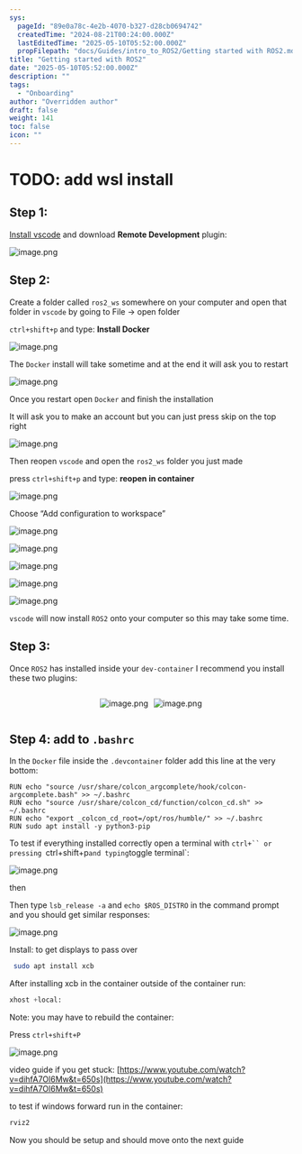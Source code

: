 ```yaml
---
sys:
  pageId: "89e0a78c-4e2b-4070-b327-d28cb0694742"
  createdTime: "2024-08-21T00:24:00.000Z"
  lastEditedTime: "2025-05-10T05:52:00.000Z"
  propFilepath: "docs/Guides/intro_to_ROS2/Getting started with ROS2.md"
title: "Getting started with ROS2"
date: "2025-05-10T05:52:00.000Z"
description: ""
tags:
  - "Onboarding"
author: "Overridden author"
draft: false
weight: 141
toc: false
icon: ""
---
```


# TODO: add wsl install

## Step 1:

[Install vscode](https://code.visualstudio.com/download) and download **Remote Development** plugin:

![image.png](https://prod-files-secure.s3.us-west-2.amazonaws.com/d518164a-d88e-44d1-a4ee-3adb3bd8bce0/efb52993-1881-4a40-b95e-6f020334f022/image.png?X-Amz-Algorithm=AWS4-HMAC-SHA256&X-Amz-Content-Sha256=UNSIGNED-PAYLOAD&X-Amz-Credential=ASIAZI2LB466WQ66M3OA%2F20250524%2Fus-west-2%2Fs3%2Faws4_request&X-Amz-Date=20250524T181019Z&X-Amz-Expires=3600&X-Amz-Security-Token=IQoJb3JpZ2luX2VjEFIaCXVzLXdlc3QtMiJHMEUCIQCA9%2BdmDUIh6yor5bUpzvqnjNQlBf7uaTRhUbdYWjGX5wIgVFx8Acv6UEtaMuel6G5NcJUUOgIPdVoTv1hkA%2BtZouMq%2FwMIGxAAGgw2Mzc0MjMxODM4MDUiDNKTMBfHp6L3UwNkjSrcAyBDdZ6QBJI3T9UTPzzqAyGe5N8XX0VYy%2BJToZdxYVYXqsYpuOvumz4Hto4MJsfwmSF9HFmocGBYD%2F8x9chmM98%2FELMZr5pWDuhVvcTPR0ZglK3j%2Fnhk2w1ykpdlxFSehE4SSQ%2FLAf8jFLwklszkUahI8lV9STEQkQRm5uHM5FK632%2FxrkKtEPrS1I22sDZp4VaU72uBuUjrLJ72c3ziTWWrAPuJPnFO%2F6G7157xHyZBWOLBdAa9xQbbeSNElQAmuPH2DVqMGZj29IVfMPi9RX8HWKRUTJaWwB4HiiXFe5DVn14kUCr4MyskKmQCBJLJIsdgbrRb7VXYwGrh8%2BFPxRzuWIMW8LWCLzY2CVI1Z1iLy%2BPedMGkNcJNKOnvDfCqa4XCJPhaOd8uuNrA30Vb%2FB2mni6Bqjme2wYkPDU6aHq8HYaxEwTSocTn99gjzXBuvJurhfT7deTaX%2FHryk3ZWSlZsDebEFtgp1AOTdQkbXUHAU4wuw%2BInb83f%2BaNJrHstu3Uit5GIolPe2bM%2FTzdL0s6tlS%2FFyOAdMI3gRRUyW7H%2ByFQ40bgDD3q3DOtWs8eW%2F9vvqzBrQ2BA3XGGDQqrVKGJUwbt%2FjA47pi6mlFN76%2F8BR9SIcBhyJpLharMPOVyMEGOqUBQ8amP6cqf0vT2jMkCTnGHWGKw8jER%2BRmBfa%2FdxoAa2lI8aj%2BxW98m3Opxv7hTERTGcoA0SdhuJEf4GFuHGmMg7BYEDZ7gfWPJ3s9Kl%2BkseLrX2QhHkCTd6e61Ldm2gP4wVCnUDYKbmSAGejx%2FUwAdihVEeKEJa8VYMIdfS%2BJgciqaQ09m9Ki1ZdWuozjmXe%2FG5smArkO12rMTahzo%2FRk8YO%2FzSZS&X-Amz-Signature=59040bba1e622e53111dc4bedd5e77b83fc83fb027c6c32a8d95686bc15fc19c&X-Amz-SignedHeaders=host&x-id=GetObject)

## Step 2:

Create a folder called `ros2_ws` somewhere on your computer and open that folder in `vscode` by going to File → open folder 

`ctrl+shift+p` and type: **Install Docker**

![image.png](https://prod-files-secure.s3.us-west-2.amazonaws.com/d518164a-d88e-44d1-a4ee-3adb3bd8bce0/2269dc0e-1cd5-47ff-bceb-c04ad9b2eab0/image.png?X-Amz-Algorithm=AWS4-HMAC-SHA256&X-Amz-Content-Sha256=UNSIGNED-PAYLOAD&X-Amz-Credential=ASIAZI2LB466WQ66M3OA%2F20250524%2Fus-west-2%2Fs3%2Faws4_request&X-Amz-Date=20250524T181019Z&X-Amz-Expires=3600&X-Amz-Security-Token=IQoJb3JpZ2luX2VjEFIaCXVzLXdlc3QtMiJHMEUCIQCA9%2BdmDUIh6yor5bUpzvqnjNQlBf7uaTRhUbdYWjGX5wIgVFx8Acv6UEtaMuel6G5NcJUUOgIPdVoTv1hkA%2BtZouMq%2FwMIGxAAGgw2Mzc0MjMxODM4MDUiDNKTMBfHp6L3UwNkjSrcAyBDdZ6QBJI3T9UTPzzqAyGe5N8XX0VYy%2BJToZdxYVYXqsYpuOvumz4Hto4MJsfwmSF9HFmocGBYD%2F8x9chmM98%2FELMZr5pWDuhVvcTPR0ZglK3j%2Fnhk2w1ykpdlxFSehE4SSQ%2FLAf8jFLwklszkUahI8lV9STEQkQRm5uHM5FK632%2FxrkKtEPrS1I22sDZp4VaU72uBuUjrLJ72c3ziTWWrAPuJPnFO%2F6G7157xHyZBWOLBdAa9xQbbeSNElQAmuPH2DVqMGZj29IVfMPi9RX8HWKRUTJaWwB4HiiXFe5DVn14kUCr4MyskKmQCBJLJIsdgbrRb7VXYwGrh8%2BFPxRzuWIMW8LWCLzY2CVI1Z1iLy%2BPedMGkNcJNKOnvDfCqa4XCJPhaOd8uuNrA30Vb%2FB2mni6Bqjme2wYkPDU6aHq8HYaxEwTSocTn99gjzXBuvJurhfT7deTaX%2FHryk3ZWSlZsDebEFtgp1AOTdQkbXUHAU4wuw%2BInb83f%2BaNJrHstu3Uit5GIolPe2bM%2FTzdL0s6tlS%2FFyOAdMI3gRRUyW7H%2ByFQ40bgDD3q3DOtWs8eW%2F9vvqzBrQ2BA3XGGDQqrVKGJUwbt%2FjA47pi6mlFN76%2F8BR9SIcBhyJpLharMPOVyMEGOqUBQ8amP6cqf0vT2jMkCTnGHWGKw8jER%2BRmBfa%2FdxoAa2lI8aj%2BxW98m3Opxv7hTERTGcoA0SdhuJEf4GFuHGmMg7BYEDZ7gfWPJ3s9Kl%2BkseLrX2QhHkCTd6e61Ldm2gP4wVCnUDYKbmSAGejx%2FUwAdihVEeKEJa8VYMIdfS%2BJgciqaQ09m9Ki1ZdWuozjmXe%2FG5smArkO12rMTahzo%2FRk8YO%2FzSZS&X-Amz-Signature=d65c7bfd51d6bd420aab4d1145308c4618aed810119f6dbbf41da9a198378860&X-Amz-SignedHeaders=host&x-id=GetObject)

The `Docker` install will take sometime and at the end it will ask you to restart

![image.png](https://prod-files-secure.s3.us-west-2.amazonaws.com/d518164a-d88e-44d1-a4ee-3adb3bd8bce0/ed233f78-be33-4b1f-b89c-9c346c0e961e/image.png?X-Amz-Algorithm=AWS4-HMAC-SHA256&X-Amz-Content-Sha256=UNSIGNED-PAYLOAD&X-Amz-Credential=ASIAZI2LB466WQ66M3OA%2F20250524%2Fus-west-2%2Fs3%2Faws4_request&X-Amz-Date=20250524T181019Z&X-Amz-Expires=3600&X-Amz-Security-Token=IQoJb3JpZ2luX2VjEFIaCXVzLXdlc3QtMiJHMEUCIQCA9%2BdmDUIh6yor5bUpzvqnjNQlBf7uaTRhUbdYWjGX5wIgVFx8Acv6UEtaMuel6G5NcJUUOgIPdVoTv1hkA%2BtZouMq%2FwMIGxAAGgw2Mzc0MjMxODM4MDUiDNKTMBfHp6L3UwNkjSrcAyBDdZ6QBJI3T9UTPzzqAyGe5N8XX0VYy%2BJToZdxYVYXqsYpuOvumz4Hto4MJsfwmSF9HFmocGBYD%2F8x9chmM98%2FELMZr5pWDuhVvcTPR0ZglK3j%2Fnhk2w1ykpdlxFSehE4SSQ%2FLAf8jFLwklszkUahI8lV9STEQkQRm5uHM5FK632%2FxrkKtEPrS1I22sDZp4VaU72uBuUjrLJ72c3ziTWWrAPuJPnFO%2F6G7157xHyZBWOLBdAa9xQbbeSNElQAmuPH2DVqMGZj29IVfMPi9RX8HWKRUTJaWwB4HiiXFe5DVn14kUCr4MyskKmQCBJLJIsdgbrRb7VXYwGrh8%2BFPxRzuWIMW8LWCLzY2CVI1Z1iLy%2BPedMGkNcJNKOnvDfCqa4XCJPhaOd8uuNrA30Vb%2FB2mni6Bqjme2wYkPDU6aHq8HYaxEwTSocTn99gjzXBuvJurhfT7deTaX%2FHryk3ZWSlZsDebEFtgp1AOTdQkbXUHAU4wuw%2BInb83f%2BaNJrHstu3Uit5GIolPe2bM%2FTzdL0s6tlS%2FFyOAdMI3gRRUyW7H%2ByFQ40bgDD3q3DOtWs8eW%2F9vvqzBrQ2BA3XGGDQqrVKGJUwbt%2FjA47pi6mlFN76%2F8BR9SIcBhyJpLharMPOVyMEGOqUBQ8amP6cqf0vT2jMkCTnGHWGKw8jER%2BRmBfa%2FdxoAa2lI8aj%2BxW98m3Opxv7hTERTGcoA0SdhuJEf4GFuHGmMg7BYEDZ7gfWPJ3s9Kl%2BkseLrX2QhHkCTd6e61Ldm2gP4wVCnUDYKbmSAGejx%2FUwAdihVEeKEJa8VYMIdfS%2BJgciqaQ09m9Ki1ZdWuozjmXe%2FG5smArkO12rMTahzo%2FRk8YO%2FzSZS&X-Amz-Signature=02f3cadea5aea676669b3a8ae0044ac1a32739fd878ff987c53cf3cda65ab734&X-Amz-SignedHeaders=host&x-id=GetObject)

Once you restart open `Docker` and finish the installation

It will ask you to make an account but you can just press skip on the top right

![image.png](https://prod-files-secure.s3.us-west-2.amazonaws.com/d518164a-d88e-44d1-a4ee-3adb3bd8bce0/21010ad9-1659-4fd9-9f59-9932a09b2a3d/image.png?X-Amz-Algorithm=AWS4-HMAC-SHA256&X-Amz-Content-Sha256=UNSIGNED-PAYLOAD&X-Amz-Credential=ASIAZI2LB466WQ66M3OA%2F20250524%2Fus-west-2%2Fs3%2Faws4_request&X-Amz-Date=20250524T181019Z&X-Amz-Expires=3600&X-Amz-Security-Token=IQoJb3JpZ2luX2VjEFIaCXVzLXdlc3QtMiJHMEUCIQCA9%2BdmDUIh6yor5bUpzvqnjNQlBf7uaTRhUbdYWjGX5wIgVFx8Acv6UEtaMuel6G5NcJUUOgIPdVoTv1hkA%2BtZouMq%2FwMIGxAAGgw2Mzc0MjMxODM4MDUiDNKTMBfHp6L3UwNkjSrcAyBDdZ6QBJI3T9UTPzzqAyGe5N8XX0VYy%2BJToZdxYVYXqsYpuOvumz4Hto4MJsfwmSF9HFmocGBYD%2F8x9chmM98%2FELMZr5pWDuhVvcTPR0ZglK3j%2Fnhk2w1ykpdlxFSehE4SSQ%2FLAf8jFLwklszkUahI8lV9STEQkQRm5uHM5FK632%2FxrkKtEPrS1I22sDZp4VaU72uBuUjrLJ72c3ziTWWrAPuJPnFO%2F6G7157xHyZBWOLBdAa9xQbbeSNElQAmuPH2DVqMGZj29IVfMPi9RX8HWKRUTJaWwB4HiiXFe5DVn14kUCr4MyskKmQCBJLJIsdgbrRb7VXYwGrh8%2BFPxRzuWIMW8LWCLzY2CVI1Z1iLy%2BPedMGkNcJNKOnvDfCqa4XCJPhaOd8uuNrA30Vb%2FB2mni6Bqjme2wYkPDU6aHq8HYaxEwTSocTn99gjzXBuvJurhfT7deTaX%2FHryk3ZWSlZsDebEFtgp1AOTdQkbXUHAU4wuw%2BInb83f%2BaNJrHstu3Uit5GIolPe2bM%2FTzdL0s6tlS%2FFyOAdMI3gRRUyW7H%2ByFQ40bgDD3q3DOtWs8eW%2F9vvqzBrQ2BA3XGGDQqrVKGJUwbt%2FjA47pi6mlFN76%2F8BR9SIcBhyJpLharMPOVyMEGOqUBQ8amP6cqf0vT2jMkCTnGHWGKw8jER%2BRmBfa%2FdxoAa2lI8aj%2BxW98m3Opxv7hTERTGcoA0SdhuJEf4GFuHGmMg7BYEDZ7gfWPJ3s9Kl%2BkseLrX2QhHkCTd6e61Ldm2gP4wVCnUDYKbmSAGejx%2FUwAdihVEeKEJa8VYMIdfS%2BJgciqaQ09m9Ki1ZdWuozjmXe%2FG5smArkO12rMTahzo%2FRk8YO%2FzSZS&X-Amz-Signature=dbdd91107366974fdef11e369a9ef9e14786d8e90998c8aa2cb7cefd018cfb9f&X-Amz-SignedHeaders=host&x-id=GetObject)

Then reopen `vscode` and open the `ros2_ws` folder you just made

press `ctrl+shift+p` and type: **reopen in container**

![image.png](https://prod-files-secure.s3.us-west-2.amazonaws.com/d518164a-d88e-44d1-a4ee-3adb3bd8bce0/4e93b8c2-41ad-488c-8095-c74205196118/image.png?X-Amz-Algorithm=AWS4-HMAC-SHA256&X-Amz-Content-Sha256=UNSIGNED-PAYLOAD&X-Amz-Credential=ASIAZI2LB466WQ66M3OA%2F20250524%2Fus-west-2%2Fs3%2Faws4_request&X-Amz-Date=20250524T181019Z&X-Amz-Expires=3600&X-Amz-Security-Token=IQoJb3JpZ2luX2VjEFIaCXVzLXdlc3QtMiJHMEUCIQCA9%2BdmDUIh6yor5bUpzvqnjNQlBf7uaTRhUbdYWjGX5wIgVFx8Acv6UEtaMuel6G5NcJUUOgIPdVoTv1hkA%2BtZouMq%2FwMIGxAAGgw2Mzc0MjMxODM4MDUiDNKTMBfHp6L3UwNkjSrcAyBDdZ6QBJI3T9UTPzzqAyGe5N8XX0VYy%2BJToZdxYVYXqsYpuOvumz4Hto4MJsfwmSF9HFmocGBYD%2F8x9chmM98%2FELMZr5pWDuhVvcTPR0ZglK3j%2Fnhk2w1ykpdlxFSehE4SSQ%2FLAf8jFLwklszkUahI8lV9STEQkQRm5uHM5FK632%2FxrkKtEPrS1I22sDZp4VaU72uBuUjrLJ72c3ziTWWrAPuJPnFO%2F6G7157xHyZBWOLBdAa9xQbbeSNElQAmuPH2DVqMGZj29IVfMPi9RX8HWKRUTJaWwB4HiiXFe5DVn14kUCr4MyskKmQCBJLJIsdgbrRb7VXYwGrh8%2BFPxRzuWIMW8LWCLzY2CVI1Z1iLy%2BPedMGkNcJNKOnvDfCqa4XCJPhaOd8uuNrA30Vb%2FB2mni6Bqjme2wYkPDU6aHq8HYaxEwTSocTn99gjzXBuvJurhfT7deTaX%2FHryk3ZWSlZsDebEFtgp1AOTdQkbXUHAU4wuw%2BInb83f%2BaNJrHstu3Uit5GIolPe2bM%2FTzdL0s6tlS%2FFyOAdMI3gRRUyW7H%2ByFQ40bgDD3q3DOtWs8eW%2F9vvqzBrQ2BA3XGGDQqrVKGJUwbt%2FjA47pi6mlFN76%2F8BR9SIcBhyJpLharMPOVyMEGOqUBQ8amP6cqf0vT2jMkCTnGHWGKw8jER%2BRmBfa%2FdxoAa2lI8aj%2BxW98m3Opxv7hTERTGcoA0SdhuJEf4GFuHGmMg7BYEDZ7gfWPJ3s9Kl%2BkseLrX2QhHkCTd6e61Ldm2gP4wVCnUDYKbmSAGejx%2FUwAdihVEeKEJa8VYMIdfS%2BJgciqaQ09m9Ki1ZdWuozjmXe%2FG5smArkO12rMTahzo%2FRk8YO%2FzSZS&X-Amz-Signature=fdcbbbaf37ecb8188b17ebf25846d4c0d458db2173e871dbe0493050c2c595e4&X-Amz-SignedHeaders=host&x-id=GetObject)

Choose “Add configuration to workspace”

![image.png](https://prod-files-secure.s3.us-west-2.amazonaws.com/d518164a-d88e-44d1-a4ee-3adb3bd8bce0/9560b282-5060-4989-ba37-97e7b2c22476/image.png?X-Amz-Algorithm=AWS4-HMAC-SHA256&X-Amz-Content-Sha256=UNSIGNED-PAYLOAD&X-Amz-Credential=ASIAZI2LB466WQ66M3OA%2F20250524%2Fus-west-2%2Fs3%2Faws4_request&X-Amz-Date=20250524T181019Z&X-Amz-Expires=3600&X-Amz-Security-Token=IQoJb3JpZ2luX2VjEFIaCXVzLXdlc3QtMiJHMEUCIQCA9%2BdmDUIh6yor5bUpzvqnjNQlBf7uaTRhUbdYWjGX5wIgVFx8Acv6UEtaMuel6G5NcJUUOgIPdVoTv1hkA%2BtZouMq%2FwMIGxAAGgw2Mzc0MjMxODM4MDUiDNKTMBfHp6L3UwNkjSrcAyBDdZ6QBJI3T9UTPzzqAyGe5N8XX0VYy%2BJToZdxYVYXqsYpuOvumz4Hto4MJsfwmSF9HFmocGBYD%2F8x9chmM98%2FELMZr5pWDuhVvcTPR0ZglK3j%2Fnhk2w1ykpdlxFSehE4SSQ%2FLAf8jFLwklszkUahI8lV9STEQkQRm5uHM5FK632%2FxrkKtEPrS1I22sDZp4VaU72uBuUjrLJ72c3ziTWWrAPuJPnFO%2F6G7157xHyZBWOLBdAa9xQbbeSNElQAmuPH2DVqMGZj29IVfMPi9RX8HWKRUTJaWwB4HiiXFe5DVn14kUCr4MyskKmQCBJLJIsdgbrRb7VXYwGrh8%2BFPxRzuWIMW8LWCLzY2CVI1Z1iLy%2BPedMGkNcJNKOnvDfCqa4XCJPhaOd8uuNrA30Vb%2FB2mni6Bqjme2wYkPDU6aHq8HYaxEwTSocTn99gjzXBuvJurhfT7deTaX%2FHryk3ZWSlZsDebEFtgp1AOTdQkbXUHAU4wuw%2BInb83f%2BaNJrHstu3Uit5GIolPe2bM%2FTzdL0s6tlS%2FFyOAdMI3gRRUyW7H%2ByFQ40bgDD3q3DOtWs8eW%2F9vvqzBrQ2BA3XGGDQqrVKGJUwbt%2FjA47pi6mlFN76%2F8BR9SIcBhyJpLharMPOVyMEGOqUBQ8amP6cqf0vT2jMkCTnGHWGKw8jER%2BRmBfa%2FdxoAa2lI8aj%2BxW98m3Opxv7hTERTGcoA0SdhuJEf4GFuHGmMg7BYEDZ7gfWPJ3s9Kl%2BkseLrX2QhHkCTd6e61Ldm2gP4wVCnUDYKbmSAGejx%2FUwAdihVEeKEJa8VYMIdfS%2BJgciqaQ09m9Ki1ZdWuozjmXe%2FG5smArkO12rMTahzo%2FRk8YO%2FzSZS&X-Amz-Signature=a0db2cc637e74b0c65914ad4125777015a29e5680e636d9e4ecc56b2ef7ff29b&X-Amz-SignedHeaders=host&x-id=GetObject)

![image.png](https://prod-files-secure.s3.us-west-2.amazonaws.com/d518164a-d88e-44d1-a4ee-3adb3bd8bce0/2ee63f81-886b-48e8-a553-dc6e5eac99e4/image.png?X-Amz-Algorithm=AWS4-HMAC-SHA256&X-Amz-Content-Sha256=UNSIGNED-PAYLOAD&X-Amz-Credential=ASIAZI2LB466WQ66M3OA%2F20250524%2Fus-west-2%2Fs3%2Faws4_request&X-Amz-Date=20250524T181019Z&X-Amz-Expires=3600&X-Amz-Security-Token=IQoJb3JpZ2luX2VjEFIaCXVzLXdlc3QtMiJHMEUCIQCA9%2BdmDUIh6yor5bUpzvqnjNQlBf7uaTRhUbdYWjGX5wIgVFx8Acv6UEtaMuel6G5NcJUUOgIPdVoTv1hkA%2BtZouMq%2FwMIGxAAGgw2Mzc0MjMxODM4MDUiDNKTMBfHp6L3UwNkjSrcAyBDdZ6QBJI3T9UTPzzqAyGe5N8XX0VYy%2BJToZdxYVYXqsYpuOvumz4Hto4MJsfwmSF9HFmocGBYD%2F8x9chmM98%2FELMZr5pWDuhVvcTPR0ZglK3j%2Fnhk2w1ykpdlxFSehE4SSQ%2FLAf8jFLwklszkUahI8lV9STEQkQRm5uHM5FK632%2FxrkKtEPrS1I22sDZp4VaU72uBuUjrLJ72c3ziTWWrAPuJPnFO%2F6G7157xHyZBWOLBdAa9xQbbeSNElQAmuPH2DVqMGZj29IVfMPi9RX8HWKRUTJaWwB4HiiXFe5DVn14kUCr4MyskKmQCBJLJIsdgbrRb7VXYwGrh8%2BFPxRzuWIMW8LWCLzY2CVI1Z1iLy%2BPedMGkNcJNKOnvDfCqa4XCJPhaOd8uuNrA30Vb%2FB2mni6Bqjme2wYkPDU6aHq8HYaxEwTSocTn99gjzXBuvJurhfT7deTaX%2FHryk3ZWSlZsDebEFtgp1AOTdQkbXUHAU4wuw%2BInb83f%2BaNJrHstu3Uit5GIolPe2bM%2FTzdL0s6tlS%2FFyOAdMI3gRRUyW7H%2ByFQ40bgDD3q3DOtWs8eW%2F9vvqzBrQ2BA3XGGDQqrVKGJUwbt%2FjA47pi6mlFN76%2F8BR9SIcBhyJpLharMPOVyMEGOqUBQ8amP6cqf0vT2jMkCTnGHWGKw8jER%2BRmBfa%2FdxoAa2lI8aj%2BxW98m3Opxv7hTERTGcoA0SdhuJEf4GFuHGmMg7BYEDZ7gfWPJ3s9Kl%2BkseLrX2QhHkCTd6e61Ldm2gP4wVCnUDYKbmSAGejx%2FUwAdihVEeKEJa8VYMIdfS%2BJgciqaQ09m9Ki1ZdWuozjmXe%2FG5smArkO12rMTahzo%2FRk8YO%2FzSZS&X-Amz-Signature=a4c22bba48646cf6fc7a92751f84415f4d50fb7620724fcb7e38bef3921e995d&X-Amz-SignedHeaders=host&x-id=GetObject)

![image.png](https://prod-files-secure.s3.us-west-2.amazonaws.com/d518164a-d88e-44d1-a4ee-3adb3bd8bce0/ae1580b2-b048-407e-aed9-b584224a7a04/image.png?X-Amz-Algorithm=AWS4-HMAC-SHA256&X-Amz-Content-Sha256=UNSIGNED-PAYLOAD&X-Amz-Credential=ASIAZI2LB466WQ66M3OA%2F20250524%2Fus-west-2%2Fs3%2Faws4_request&X-Amz-Date=20250524T181019Z&X-Amz-Expires=3600&X-Amz-Security-Token=IQoJb3JpZ2luX2VjEFIaCXVzLXdlc3QtMiJHMEUCIQCA9%2BdmDUIh6yor5bUpzvqnjNQlBf7uaTRhUbdYWjGX5wIgVFx8Acv6UEtaMuel6G5NcJUUOgIPdVoTv1hkA%2BtZouMq%2FwMIGxAAGgw2Mzc0MjMxODM4MDUiDNKTMBfHp6L3UwNkjSrcAyBDdZ6QBJI3T9UTPzzqAyGe5N8XX0VYy%2BJToZdxYVYXqsYpuOvumz4Hto4MJsfwmSF9HFmocGBYD%2F8x9chmM98%2FELMZr5pWDuhVvcTPR0ZglK3j%2Fnhk2w1ykpdlxFSehE4SSQ%2FLAf8jFLwklszkUahI8lV9STEQkQRm5uHM5FK632%2FxrkKtEPrS1I22sDZp4VaU72uBuUjrLJ72c3ziTWWrAPuJPnFO%2F6G7157xHyZBWOLBdAa9xQbbeSNElQAmuPH2DVqMGZj29IVfMPi9RX8HWKRUTJaWwB4HiiXFe5DVn14kUCr4MyskKmQCBJLJIsdgbrRb7VXYwGrh8%2BFPxRzuWIMW8LWCLzY2CVI1Z1iLy%2BPedMGkNcJNKOnvDfCqa4XCJPhaOd8uuNrA30Vb%2FB2mni6Bqjme2wYkPDU6aHq8HYaxEwTSocTn99gjzXBuvJurhfT7deTaX%2FHryk3ZWSlZsDebEFtgp1AOTdQkbXUHAU4wuw%2BInb83f%2BaNJrHstu3Uit5GIolPe2bM%2FTzdL0s6tlS%2FFyOAdMI3gRRUyW7H%2ByFQ40bgDD3q3DOtWs8eW%2F9vvqzBrQ2BA3XGGDQqrVKGJUwbt%2FjA47pi6mlFN76%2F8BR9SIcBhyJpLharMPOVyMEGOqUBQ8amP6cqf0vT2jMkCTnGHWGKw8jER%2BRmBfa%2FdxoAa2lI8aj%2BxW98m3Opxv7hTERTGcoA0SdhuJEf4GFuHGmMg7BYEDZ7gfWPJ3s9Kl%2BkseLrX2QhHkCTd6e61Ldm2gP4wVCnUDYKbmSAGejx%2FUwAdihVEeKEJa8VYMIdfS%2BJgciqaQ09m9Ki1ZdWuozjmXe%2FG5smArkO12rMTahzo%2FRk8YO%2FzSZS&X-Amz-Signature=4a7167ba7129c17cf8b7ec7639bf5705e5f49934739f70e0bf8fe9280cd7becd&X-Amz-SignedHeaders=host&x-id=GetObject)

![image.png](https://prod-files-secure.s3.us-west-2.amazonaws.com/d518164a-d88e-44d1-a4ee-3adb3bd8bce0/53255b28-f75e-430f-b9e3-c0ac8577e42b/image.png?X-Amz-Algorithm=AWS4-HMAC-SHA256&X-Amz-Content-Sha256=UNSIGNED-PAYLOAD&X-Amz-Credential=ASIAZI2LB466WQ66M3OA%2F20250524%2Fus-west-2%2Fs3%2Faws4_request&X-Amz-Date=20250524T181019Z&X-Amz-Expires=3600&X-Amz-Security-Token=IQoJb3JpZ2luX2VjEFIaCXVzLXdlc3QtMiJHMEUCIQCA9%2BdmDUIh6yor5bUpzvqnjNQlBf7uaTRhUbdYWjGX5wIgVFx8Acv6UEtaMuel6G5NcJUUOgIPdVoTv1hkA%2BtZouMq%2FwMIGxAAGgw2Mzc0MjMxODM4MDUiDNKTMBfHp6L3UwNkjSrcAyBDdZ6QBJI3T9UTPzzqAyGe5N8XX0VYy%2BJToZdxYVYXqsYpuOvumz4Hto4MJsfwmSF9HFmocGBYD%2F8x9chmM98%2FELMZr5pWDuhVvcTPR0ZglK3j%2Fnhk2w1ykpdlxFSehE4SSQ%2FLAf8jFLwklszkUahI8lV9STEQkQRm5uHM5FK632%2FxrkKtEPrS1I22sDZp4VaU72uBuUjrLJ72c3ziTWWrAPuJPnFO%2F6G7157xHyZBWOLBdAa9xQbbeSNElQAmuPH2DVqMGZj29IVfMPi9RX8HWKRUTJaWwB4HiiXFe5DVn14kUCr4MyskKmQCBJLJIsdgbrRb7VXYwGrh8%2BFPxRzuWIMW8LWCLzY2CVI1Z1iLy%2BPedMGkNcJNKOnvDfCqa4XCJPhaOd8uuNrA30Vb%2FB2mni6Bqjme2wYkPDU6aHq8HYaxEwTSocTn99gjzXBuvJurhfT7deTaX%2FHryk3ZWSlZsDebEFtgp1AOTdQkbXUHAU4wuw%2BInb83f%2BaNJrHstu3Uit5GIolPe2bM%2FTzdL0s6tlS%2FFyOAdMI3gRRUyW7H%2ByFQ40bgDD3q3DOtWs8eW%2F9vvqzBrQ2BA3XGGDQqrVKGJUwbt%2FjA47pi6mlFN76%2F8BR9SIcBhyJpLharMPOVyMEGOqUBQ8amP6cqf0vT2jMkCTnGHWGKw8jER%2BRmBfa%2FdxoAa2lI8aj%2BxW98m3Opxv7hTERTGcoA0SdhuJEf4GFuHGmMg7BYEDZ7gfWPJ3s9Kl%2BkseLrX2QhHkCTd6e61Ldm2gP4wVCnUDYKbmSAGejx%2FUwAdihVEeKEJa8VYMIdfS%2BJgciqaQ09m9Ki1ZdWuozjmXe%2FG5smArkO12rMTahzo%2FRk8YO%2FzSZS&X-Amz-Signature=d8f10370cd468ace417f97b164a248b7efd7fff6d7c266076c8b81575708cac1&X-Amz-SignedHeaders=host&x-id=GetObject)

![image.png](https://prod-files-secure.s3.us-west-2.amazonaws.com/d518164a-d88e-44d1-a4ee-3adb3bd8bce0/7c562767-5af9-4ffb-97d1-327bcdf4ee00/image.png?X-Amz-Algorithm=AWS4-HMAC-SHA256&X-Amz-Content-Sha256=UNSIGNED-PAYLOAD&X-Amz-Credential=ASIAZI2LB466WQ66M3OA%2F20250524%2Fus-west-2%2Fs3%2Faws4_request&X-Amz-Date=20250524T181019Z&X-Amz-Expires=3600&X-Amz-Security-Token=IQoJb3JpZ2luX2VjEFIaCXVzLXdlc3QtMiJHMEUCIQCA9%2BdmDUIh6yor5bUpzvqnjNQlBf7uaTRhUbdYWjGX5wIgVFx8Acv6UEtaMuel6G5NcJUUOgIPdVoTv1hkA%2BtZouMq%2FwMIGxAAGgw2Mzc0MjMxODM4MDUiDNKTMBfHp6L3UwNkjSrcAyBDdZ6QBJI3T9UTPzzqAyGe5N8XX0VYy%2BJToZdxYVYXqsYpuOvumz4Hto4MJsfwmSF9HFmocGBYD%2F8x9chmM98%2FELMZr5pWDuhVvcTPR0ZglK3j%2Fnhk2w1ykpdlxFSehE4SSQ%2FLAf8jFLwklszkUahI8lV9STEQkQRm5uHM5FK632%2FxrkKtEPrS1I22sDZp4VaU72uBuUjrLJ72c3ziTWWrAPuJPnFO%2F6G7157xHyZBWOLBdAa9xQbbeSNElQAmuPH2DVqMGZj29IVfMPi9RX8HWKRUTJaWwB4HiiXFe5DVn14kUCr4MyskKmQCBJLJIsdgbrRb7VXYwGrh8%2BFPxRzuWIMW8LWCLzY2CVI1Z1iLy%2BPedMGkNcJNKOnvDfCqa4XCJPhaOd8uuNrA30Vb%2FB2mni6Bqjme2wYkPDU6aHq8HYaxEwTSocTn99gjzXBuvJurhfT7deTaX%2FHryk3ZWSlZsDebEFtgp1AOTdQkbXUHAU4wuw%2BInb83f%2BaNJrHstu3Uit5GIolPe2bM%2FTzdL0s6tlS%2FFyOAdMI3gRRUyW7H%2ByFQ40bgDD3q3DOtWs8eW%2F9vvqzBrQ2BA3XGGDQqrVKGJUwbt%2FjA47pi6mlFN76%2F8BR9SIcBhyJpLharMPOVyMEGOqUBQ8amP6cqf0vT2jMkCTnGHWGKw8jER%2BRmBfa%2FdxoAa2lI8aj%2BxW98m3Opxv7hTERTGcoA0SdhuJEf4GFuHGmMg7BYEDZ7gfWPJ3s9Kl%2BkseLrX2QhHkCTd6e61Ldm2gP4wVCnUDYKbmSAGejx%2FUwAdihVEeKEJa8VYMIdfS%2BJgciqaQ09m9Ki1ZdWuozjmXe%2FG5smArkO12rMTahzo%2FRk8YO%2FzSZS&X-Amz-Signature=3f5c74991ce89286619c9282744adb310923ae6cc35d5808894aa94bb91dd434&X-Amz-SignedHeaders=host&x-id=GetObject)

`vscode` will now install `ROS2` onto your computer so this may take some time.

## Step 3:

Once `ROS2` has installed inside your `dev-container` I recommend you install these two plugins:

<div style="display: flex;flex-direction: row; column-gap:10px; max-width: 630px;justify-content: center;">
<div>

![image.png](https://prod-files-secure.s3.us-west-2.amazonaws.com/d518164a-d88e-44d1-a4ee-3adb3bd8bce0/3fc3d550-5a54-4ba1-ba6b-faa01cdb7369/image.png?X-Amz-Algorithm=AWS4-HMAC-SHA256&X-Amz-Content-Sha256=UNSIGNED-PAYLOAD&X-Amz-Credential=ASIAZI2LB466WBURRUY2%2F20250524%2Fus-west-2%2Fs3%2Faws4_request&X-Amz-Date=20250524T181023Z&X-Amz-Expires=3600&X-Amz-Security-Token=IQoJb3JpZ2luX2VjEFIaCXVzLXdlc3QtMiJHMEUCIE%2FNM39N4oG%2Fez5UJoclYQwZqhG8IOyXpWVUsHJtBzieAiEAvwY8%2BTrlpmkk0Palei64XYsc02rTxSpDtSXS%2Bm1euNgq%2FwMIGxAAGgw2Mzc0MjMxODM4MDUiDMgT5GKSjUbfNEeBBCrcAxnHV6jBEiYoVG%2BVKu%2FUv4CRGCA0uKdXoh0cuuRXQp1XxSKARQdvcPzRR%2F4%2FPEuu4AX%2BcIIPffuNwQyfLnYNt4Mp4VFOYGCeteh6Gb0vXEzP6PUeUWOkJrm5yhELUvUIN944DewarE4gJGQU1L%2BS3U8sOAlDrbcH9wosAOIOXXu8gOIHJ34fcjsUXEm9amdd3Td41wVZxhHtQrYPHkxohN%2BPMvmT%2Bz73YfcsOIuML9oPA%2FSmFOnuWH7%2F9%2BRNszm%2FnG%2FvbjW0JaKsWOEyUv4WEpsJ4mKxtLA3fC8bSKYMKLeMPhQxQ%2Bzyy9YyT12%2BIub8ZKvktLHwjMjP%2FMB0AZrQrz3o94OmBImeEeL1AIA94qgdJ7zeccUJ88xgK0fOIUbhQqLSRP8ocXmO37ZW0NJ1Dc9GWXXLEzKlTkSD1IsKEYCPGUcngRv0pvf4G7ov8mPeK4y0wYG9j4oHNejaKmGOxWXzLsfN5VHlin4DCp4rtGYYhIXccsJhVAd5EVpjgNNm8XL%2BtXWIAkbxXtwpBnKOjjUSiov0WcmHDcjfWAcL0TiwiB9Qx8D97MbAVI9VGQr0%2B%2B6ZyPvGJBkiNKZnE8tvV3xJeJQfAaDy03igTzHpdZhAmY9yVvRCt%2BdJSWD6MPyVyMEGOqUB6e4AHopw52R83HLyQyFAGyKyqCLoBAWpxvlaUexzISwFjviarfshpyTreO9omR1DyYLB9C7BEqHBVzV55iUZctyFc2EcpycL6qF8%2B6kKIx%2BS0RVJAG9zpqCYROikTrYdZ8i8Bs7j2IRG9r574%2FdYdbPR%2F%2BJ4Ex6AkwIlAwXrSVSG9qnBPcoWhbJj99lhpDdpufxBnR%2BLKfSzFIvzM0Gm3nmel%2BQE&X-Amz-Signature=aca4b141819a97282941c27ccfaaa2104895f64227334a17d98574c1630153a9&X-Amz-SignedHeaders=host&x-id=GetObject)

</div>
<div>

![image.png](https://prod-files-secure.s3.us-west-2.amazonaws.com/d518164a-d88e-44d1-a4ee-3adb3bd8bce0/d994cc66-13c2-4093-a5a3-f84cf4601a82/image.png?X-Amz-Algorithm=AWS4-HMAC-SHA256&X-Amz-Content-Sha256=UNSIGNED-PAYLOAD&X-Amz-Credential=ASIAZI2LB4662C6M3AA5%2F20250524%2Fus-west-2%2Fs3%2Faws4_request&X-Amz-Date=20250524T181023Z&X-Amz-Expires=3600&X-Amz-Security-Token=IQoJb3JpZ2luX2VjEFAaCXVzLXdlc3QtMiJHMEUCIQDAv7wittby4SBu2YYvriy4rV74fVxN34VrO9A2tH21BwIgE58wEmXbckyJojZq%2BW%2FOLwaemXWY0wfCBQAUtEvKNQkq%2FwMIGRAAGgw2Mzc0MjMxODM4MDUiDKS2piIGESIZQHdxQCrcA0O%2Fb03pd68oau%2BJxi5olnj7%2FXPoprYjBpUA4DLqoCxzQSUOUjZHweI%2Bet36KY652tgJNS3o1NG%2B6HeCOsJk%2BCY%2FUH%2FSI4Lr%2BiicPwbJBZg6moim6N4hyR5ukLEN60h6g3bsW4wGdj6A662D9uvPsPXMVR5M7vGwdBpzsHEnnDkY7FQ8irGe%2BBFJb5oZeRGgTCTagbI7yukfrS63pF5cp6qbTJL7gnnquwlLHR2pAY0o9ffVALIpomUYqKJob61H9Tz2SEcjtdLr87FSFuFbyNJ8fhr5l5CRjMtRa0DFQ4twCoAdEMKmWRo%2FMHpE2yiFI7COjqyTs4EDRljNdm4hcg5NjiBRPf0USDIqFZeks3ytI2zwuRju0FiuVxODqZfum3iSNfr8gwPSXAuLfUpuuzOJDFr%2FnuVszlji5IU1P46J5qYR57QrmWXOk8V0mfCeO8nlIUeSQAXNUEqxSpR9PqHLVcMo4GT0a7isRriBpGmRxld9RWPK881n5uCGtncvlLKkl1bFJNKBnsLUvcfc8mnDrxK9z7miJpT%2FnHF0KbhT2FRJtzg8FCLJy%2Bh8kD%2BW0kJhVm6SBl2Cu9Q7pBiX7n2yohbLvlgso7otMbjgXgK3EVkzrHEUKaPYUoluMMTNx8EGOqUBb%2BC%2FYaJLbR3tlZg%2BqOuAiKadh0TSW%2FwQl%2FRFEd1uUIjPKXGinAVLu4PNLb3rjkX1QQpocHpH5BoQf%2F6lwCKodEDMSHa9SBYSPtHPFwdFVLLynCDhkWxa422rBgZhSd%2BRFd9qicnQyMrSx0zRsSEA3FkmJ9DqvoldW9j4ESmBMMDMYxiXDr8ASrdUVQOqvD5Z%2B1eLH3dVuDiTfoVsiKH7OQH9MHOZ&X-Amz-Signature=3c451e7921abc0c7b211b3acb8e9ba24632e44707cda1db67408f2d1883a2607&X-Amz-SignedHeaders=host&x-id=GetObject)

</div>
</div>

## Step 4: add to `.bashrc`

In the `Docker` file inside the `.devcontainer` folder add this line at the very bottom: 

```docker
RUN echo "source /usr/share/colcon_argcomplete/hook/colcon-argcomplete.bash" >> ~/.bashrc
RUN echo "source /usr/share/colcon_cd/function/colcon_cd.sh" >> ~/.bashrc
RUN echo "export _colcon_cd_root=/opt/ros/humble/" >> ~/.bashrc
RUN sudo apt install -y python3-pip 
```

To test if everything installed correctly open a terminal with `ctrl+`` or pressing `ctrl+shift+p` and typing `toggle terminal`:

![image.png](https://prod-files-secure.s3.us-west-2.amazonaws.com/d518164a-d88e-44d1-a4ee-3adb3bd8bce0/6a4943d8-b04e-4c02-9a58-775f3384d1a5/image.png?X-Amz-Algorithm=AWS4-HMAC-SHA256&X-Amz-Content-Sha256=UNSIGNED-PAYLOAD&X-Amz-Credential=ASIAZI2LB466WQ66M3OA%2F20250524%2Fus-west-2%2Fs3%2Faws4_request&X-Amz-Date=20250524T181019Z&X-Amz-Expires=3600&X-Amz-Security-Token=IQoJb3JpZ2luX2VjEFIaCXVzLXdlc3QtMiJHMEUCIQCA9%2BdmDUIh6yor5bUpzvqnjNQlBf7uaTRhUbdYWjGX5wIgVFx8Acv6UEtaMuel6G5NcJUUOgIPdVoTv1hkA%2BtZouMq%2FwMIGxAAGgw2Mzc0MjMxODM4MDUiDNKTMBfHp6L3UwNkjSrcAyBDdZ6QBJI3T9UTPzzqAyGe5N8XX0VYy%2BJToZdxYVYXqsYpuOvumz4Hto4MJsfwmSF9HFmocGBYD%2F8x9chmM98%2FELMZr5pWDuhVvcTPR0ZglK3j%2Fnhk2w1ykpdlxFSehE4SSQ%2FLAf8jFLwklszkUahI8lV9STEQkQRm5uHM5FK632%2FxrkKtEPrS1I22sDZp4VaU72uBuUjrLJ72c3ziTWWrAPuJPnFO%2F6G7157xHyZBWOLBdAa9xQbbeSNElQAmuPH2DVqMGZj29IVfMPi9RX8HWKRUTJaWwB4HiiXFe5DVn14kUCr4MyskKmQCBJLJIsdgbrRb7VXYwGrh8%2BFPxRzuWIMW8LWCLzY2CVI1Z1iLy%2BPedMGkNcJNKOnvDfCqa4XCJPhaOd8uuNrA30Vb%2FB2mni6Bqjme2wYkPDU6aHq8HYaxEwTSocTn99gjzXBuvJurhfT7deTaX%2FHryk3ZWSlZsDebEFtgp1AOTdQkbXUHAU4wuw%2BInb83f%2BaNJrHstu3Uit5GIolPe2bM%2FTzdL0s6tlS%2FFyOAdMI3gRRUyW7H%2ByFQ40bgDD3q3DOtWs8eW%2F9vvqzBrQ2BA3XGGDQqrVKGJUwbt%2FjA47pi6mlFN76%2F8BR9SIcBhyJpLharMPOVyMEGOqUBQ8amP6cqf0vT2jMkCTnGHWGKw8jER%2BRmBfa%2FdxoAa2lI8aj%2BxW98m3Opxv7hTERTGcoA0SdhuJEf4GFuHGmMg7BYEDZ7gfWPJ3s9Kl%2BkseLrX2QhHkCTd6e61Ldm2gP4wVCnUDYKbmSAGejx%2FUwAdihVEeKEJa8VYMIdfS%2BJgciqaQ09m9Ki1ZdWuozjmXe%2FG5smArkO12rMTahzo%2FRk8YO%2FzSZS&X-Amz-Signature=2937cba2cd4f0ec5961c5bae0aba50b9ec1cbc259b6bb672099485439e94ba7c&X-Amz-SignedHeaders=host&x-id=GetObject)

then 

Then type `lsb_release -a` and `echo $ROS_DISTRO` in the command prompt and you should get similar responses:

![image.png](https://prod-files-secure.s3.us-west-2.amazonaws.com/d518164a-d88e-44d1-a4ee-3adb3bd8bce0/3e635dec-a805-4e85-8b9e-d000e5b71a4e/image.png?X-Amz-Algorithm=AWS4-HMAC-SHA256&X-Amz-Content-Sha256=UNSIGNED-PAYLOAD&X-Amz-Credential=ASIAZI2LB466WQ66M3OA%2F20250524%2Fus-west-2%2Fs3%2Faws4_request&X-Amz-Date=20250524T181019Z&X-Amz-Expires=3600&X-Amz-Security-Token=IQoJb3JpZ2luX2VjEFIaCXVzLXdlc3QtMiJHMEUCIQCA9%2BdmDUIh6yor5bUpzvqnjNQlBf7uaTRhUbdYWjGX5wIgVFx8Acv6UEtaMuel6G5NcJUUOgIPdVoTv1hkA%2BtZouMq%2FwMIGxAAGgw2Mzc0MjMxODM4MDUiDNKTMBfHp6L3UwNkjSrcAyBDdZ6QBJI3T9UTPzzqAyGe5N8XX0VYy%2BJToZdxYVYXqsYpuOvumz4Hto4MJsfwmSF9HFmocGBYD%2F8x9chmM98%2FELMZr5pWDuhVvcTPR0ZglK3j%2Fnhk2w1ykpdlxFSehE4SSQ%2FLAf8jFLwklszkUahI8lV9STEQkQRm5uHM5FK632%2FxrkKtEPrS1I22sDZp4VaU72uBuUjrLJ72c3ziTWWrAPuJPnFO%2F6G7157xHyZBWOLBdAa9xQbbeSNElQAmuPH2DVqMGZj29IVfMPi9RX8HWKRUTJaWwB4HiiXFe5DVn14kUCr4MyskKmQCBJLJIsdgbrRb7VXYwGrh8%2BFPxRzuWIMW8LWCLzY2CVI1Z1iLy%2BPedMGkNcJNKOnvDfCqa4XCJPhaOd8uuNrA30Vb%2FB2mni6Bqjme2wYkPDU6aHq8HYaxEwTSocTn99gjzXBuvJurhfT7deTaX%2FHryk3ZWSlZsDebEFtgp1AOTdQkbXUHAU4wuw%2BInb83f%2BaNJrHstu3Uit5GIolPe2bM%2FTzdL0s6tlS%2FFyOAdMI3gRRUyW7H%2ByFQ40bgDD3q3DOtWs8eW%2F9vvqzBrQ2BA3XGGDQqrVKGJUwbt%2FjA47pi6mlFN76%2F8BR9SIcBhyJpLharMPOVyMEGOqUBQ8amP6cqf0vT2jMkCTnGHWGKw8jER%2BRmBfa%2FdxoAa2lI8aj%2BxW98m3Opxv7hTERTGcoA0SdhuJEf4GFuHGmMg7BYEDZ7gfWPJ3s9Kl%2BkseLrX2QhHkCTd6e61Ldm2gP4wVCnUDYKbmSAGejx%2FUwAdihVEeKEJa8VYMIdfS%2BJgciqaQ09m9Ki1ZdWuozjmXe%2FG5smArkO12rMTahzo%2FRk8YO%2FzSZS&X-Amz-Signature=a0ba4b02657a2594de2b7258445bc1ee54f098a1fa2d76f5eaaac4472eac3c9f&X-Amz-SignedHeaders=host&x-id=GetObject)

Install:  to get displays to pass over

```bash
 sudo apt install xcb
```

After installing xcb in the container outside of the container run:

```python
xhost +local:
```

Note: you may have to rebuild the container:

Press `ctrl+shift+P`

![image.png](https://prod-files-secure.s3.us-west-2.amazonaws.com/d518164a-d88e-44d1-a4ee-3adb3bd8bce0/6c2be660-2618-4c38-9c26-53554f7a0b7b/image.png?X-Amz-Algorithm=AWS4-HMAC-SHA256&X-Amz-Content-Sha256=UNSIGNED-PAYLOAD&X-Amz-Credential=ASIAZI2LB466WQ66M3OA%2F20250524%2Fus-west-2%2Fs3%2Faws4_request&X-Amz-Date=20250524T181019Z&X-Amz-Expires=3600&X-Amz-Security-Token=IQoJb3JpZ2luX2VjEFIaCXVzLXdlc3QtMiJHMEUCIQCA9%2BdmDUIh6yor5bUpzvqnjNQlBf7uaTRhUbdYWjGX5wIgVFx8Acv6UEtaMuel6G5NcJUUOgIPdVoTv1hkA%2BtZouMq%2FwMIGxAAGgw2Mzc0MjMxODM4MDUiDNKTMBfHp6L3UwNkjSrcAyBDdZ6QBJI3T9UTPzzqAyGe5N8XX0VYy%2BJToZdxYVYXqsYpuOvumz4Hto4MJsfwmSF9HFmocGBYD%2F8x9chmM98%2FELMZr5pWDuhVvcTPR0ZglK3j%2Fnhk2w1ykpdlxFSehE4SSQ%2FLAf8jFLwklszkUahI8lV9STEQkQRm5uHM5FK632%2FxrkKtEPrS1I22sDZp4VaU72uBuUjrLJ72c3ziTWWrAPuJPnFO%2F6G7157xHyZBWOLBdAa9xQbbeSNElQAmuPH2DVqMGZj29IVfMPi9RX8HWKRUTJaWwB4HiiXFe5DVn14kUCr4MyskKmQCBJLJIsdgbrRb7VXYwGrh8%2BFPxRzuWIMW8LWCLzY2CVI1Z1iLy%2BPedMGkNcJNKOnvDfCqa4XCJPhaOd8uuNrA30Vb%2FB2mni6Bqjme2wYkPDU6aHq8HYaxEwTSocTn99gjzXBuvJurhfT7deTaX%2FHryk3ZWSlZsDebEFtgp1AOTdQkbXUHAU4wuw%2BInb83f%2BaNJrHstu3Uit5GIolPe2bM%2FTzdL0s6tlS%2FFyOAdMI3gRRUyW7H%2ByFQ40bgDD3q3DOtWs8eW%2F9vvqzBrQ2BA3XGGDQqrVKGJUwbt%2FjA47pi6mlFN76%2F8BR9SIcBhyJpLharMPOVyMEGOqUBQ8amP6cqf0vT2jMkCTnGHWGKw8jER%2BRmBfa%2FdxoAa2lI8aj%2BxW98m3Opxv7hTERTGcoA0SdhuJEf4GFuHGmMg7BYEDZ7gfWPJ3s9Kl%2BkseLrX2QhHkCTd6e61Ldm2gP4wVCnUDYKbmSAGejx%2FUwAdihVEeKEJa8VYMIdfS%2BJgciqaQ09m9Ki1ZdWuozjmXe%2FG5smArkO12rMTahzo%2FRk8YO%2FzSZS&X-Amz-Signature=c2c220fabc177a883ad518fcadb0c96ecb6a35a49a8c3d2cc9494b8c692e794d&X-Amz-SignedHeaders=host&x-id=GetObject)

video guide if you get stuck: [https://www.youtube.com/watch?v=dihfA7Ol6Mw&t=650s](https://www.youtube.com/watch?v=dihfA7Ol6Mw&t=650s)

to test if windows forward run in the container:

```bash
rviz2
```

Now you should be setup and should move onto the next guide 
